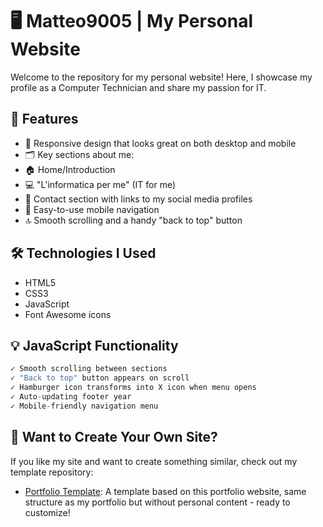 # 🖥️ Matteo9005 | My Personal Website

Welcome to the repository for my personal website! Here, I showcase my profile as a Computer Technician and share my passion for IT.

## 🌟 Features

- 📱 Responsive design that looks great on both desktop and mobile
- 🗂️ Key sections about me:
- 🏠 Home/Introduction
- 💻 "L'informatica per me" (IT for me)
- 🔗 Contact section with links to my social media profiles
- 🍔 Easy-to-use mobile navigation
- 🔝 Smooth scrolling and a handy "back to top" button

## 🛠️ Technologies I Used

- HTML5
- CSS3
- JavaScript
- Font Awesome icons

## 💡 JavaScript Functionality

```javascript
✓ Smooth scrolling between sections
✓ "Back to top" button appears on scroll
✓ Hamburger icon transforms into X icon when menu opens
✓ Auto-updating footer year
✓ Mobile-friendly navigation menu
```

## 🚀 Want to Create Your Own Site?

If you like my site and want to create something similar, check out my template repository:

- [Portfolio Template](https://github.com/Matteo9005/matteo9005-template-portfolio): A template based on this portfolio website, same structure as my portfolio but without personal content - ready to customize!
